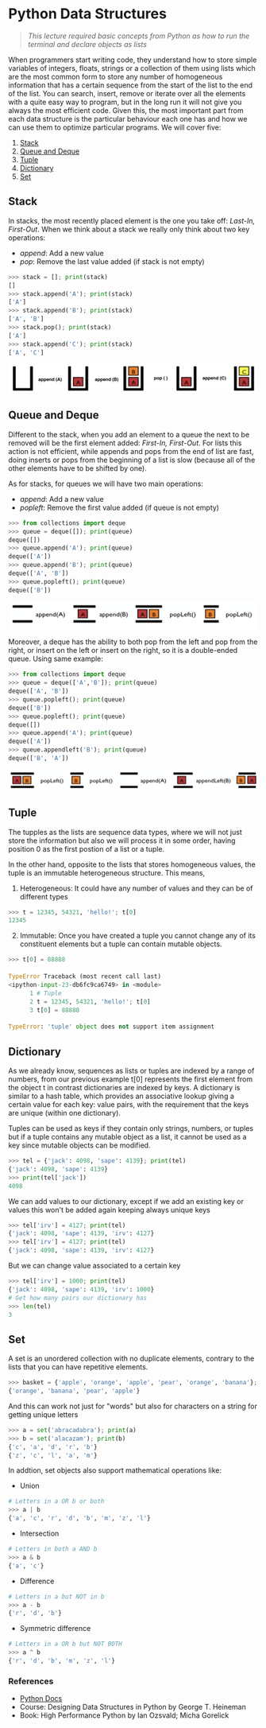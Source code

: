 # Python Data Structures

> *This lecture required basic concepts from Python as how to run the terminal and declare objects as lists*

When programmers start writing code, they understand how to store simple variables of integers, floats, strings or a collection of them using lists which are the most common form to store any number of homogeneous information that has a certain sequence from the start of the list to the end of the list. You can search, insert, remove or iterate over all the elements with a quite easy way to program, but in the long run it will not give you always the most efficient code.  Given this, the most important part from each data structure is the particular behaviour each one has and how we can use them to optimize particular programs. We will cover five:

1. [Stack](#stack)
2. [Queue and Deque](#queue-and-deque)
3. [Tuple](#tuple)
4. [Dictionary](#dictionary)
5. [Set](#set)

## Stack

In stacks, the most recently placed element is the one you take off: *Last-In, First-Out*. When we think about a stack we really only think about two key operations:

- *append*: Add a new value
- *pop*: Remove the last value added (if stack is not empty)

```python
>>> stack = []; print(stack)
[]
>>> stack.append('A'); print(stack)
['A']
>>> stack.append('B'); print(stack)
['A', 'B']
>>> stack.pop(); print(stack)
['A']
>>> stack.append('C'); print(stack)
['A', 'C']
```

![alt text](https://github.com/DeliaDelAguila/Catalog/blob/master/Images/Data%20Structures%20-%20Stack.png "Stack")


## Queue and Deque

Different to the stack, when you add an element to a queue the next to be removed will be the first element added: *First-In, First-Out*. For lists this action is not efficient, while appends and pops from the end of list are fast, doing inserts or pops from the beginning of a list is slow (because all of the other elements have to be shifted by one).

As for stacks, for queues we will have two main operations:

- *append*: Add a new value
- *popleft*: Remove the first value added (if queue is not empty)

```python
>>> from collections import deque
>>> queue = deque([]); print(queue)
deque([])
>>> queue.append('A'); print(queue)
deque(['A'])
>>> queue.append('B'); print(queue)
deque(['A', 'B'])
>>> queue.popleft(); print(queue)
deque(['B'])
```

![alt text](https://github.com/DeliaDelAguila/Catalog/blob/master/Images/Data%20Structures%20-%20Queue.png "Queue")


Moreover, a deque has the ability to both pop from the left and pop from the right, or insert on the left or insert on the right, so it is a double-ended queue. Using same example:

```python
>>> from collections import deque
>>> queue = deque(['A','B']); print(queue)
deque(['A', 'B'])
>>> queue.popleft(); print(queue)
deque(['B'])
>>> queue.popleft(); print(queue)
deque([])
>>> queue.append('A'); print(queue)
deque(['A'])
>>> queue.appendleft('B'); print(queue)
deque(['B', 'A'])
```

![alt text](https://github.com/DeliaDelAguila/Catalog/blob/master/Images/Data%20Structures%20-%20Deque.png "Deque")



## Tuple

The tupples as the lists are sequence data types, where we will not just store the information but also we will process it in some order, having position 0 as the first postion of a list or a tuple. 

 In the other hand, opposite to the lists that stores homogeneous values, the tuple is an immutable heterogeneous structure. This means, 

1. Heterogeneous: It could have any number of values and they can be of different types
```python
>>> t = 12345, 54321, 'hello!'; t[0]
12345
```

2. Immutable: Once you have created a tuple you cannot change any of its constituent elements but a tuple can contain mutable objects.
```python
>>> t[0] = 88888

TypeError Traceback (most recent call last)
<ipython-input-23-db6fc9ca6749> in <module>
      1 # Tuple
      2 t = 12345, 54321, 'hello!'; t[0]
      3 t[0] = 88888

TypeError: 'tuple' object does not support item assignment
```

## Dictionary

As we already know, sequences as lists or tuples are indexed by a range of numbers, from our previous example t[0] represents the first element from the object t in contrast dictionaries are indexed by keys. A dictionary is similar to a hash table, which provides an associative lookup giving a certain value for each key: value pairs, with the requirement that the keys are unique (within one dictionary). 

 Tuples can be used as keys if they contain only strings, numbers, or tuples but if a tuple contains any mutable object as a list, it cannot be used as a key since mutable objects can be modified.
```python
>>> tel = {'jack': 4098, 'sape': 4139}; print(tel)
{'jack': 4098, 'sape': 4139}
>>> print(tel['jack'])
4098
```

We can add values to our dictionary, except if we add an existing key or values this won't be added again keeping always unique keys
```python
>>> tel['irv'] = 4127; print(tel)
{'jack': 4098, 'sape': 4139, 'irv': 4127}
>>> tel['irv'] = 4127; print(tel) 
{'jack': 4098, 'sape': 4139, 'irv': 4127}
```

But we can change value associated to a certain key
```python
>>> tel['irv'] = 1000; print(tel) 
{'jack': 4098, 'sape': 4139, 'irv': 1000}
# Get how many pairs our dictionary has
>>> len(tel)
3
```

## Set

A set is an unordered collection with no duplicate elements, contrary to the lists that you can have repetitive elements.
```python
>>> basket = {'apple', 'orange', 'apple', 'pear', 'orange', 'banana'}; print(basket)                     
{'orange', 'banana', 'pear', 'apple'}
```

And this can work not just for "words" but also for characters on a string for getting unique letters
```python
>>> a = set('abracadabra'); print(a)
>>> b = set('alacazam'); print(b)
{'c', 'a', 'd', 'r', 'b'}
{'z', 'c', 'l', 'a', 'm'}
```

In addtion, set objects also support mathematical operations like:
- Union
```python
# Letters in a OR b or both
>>> a | b                              
{'a', 'c', 'r', 'd', 'b', 'm', 'z', 'l'}
```

- Intersection
```python
# Letters in both a AND b
>>> a & b       
{'a', 'c'}
```

- Difference
```python
# Letters in a but NOT in b
>>> a - b
{'r', 'd', 'b'}
```

- Symmetric difference
```python
# Letters in a OR b but NOT BOTH
>>> a ^ b                              
{'r', 'd', 'b', 'm', 'z', 'l'}
```


### References

- [Python Docs](https://docs.python.org/3/tutorial/datastructures.html)
- Course: Designing Data Structures in Python by George T. Heineman
- Book: High Performance Python by Ian Ozsvald; Micha Gorelick
